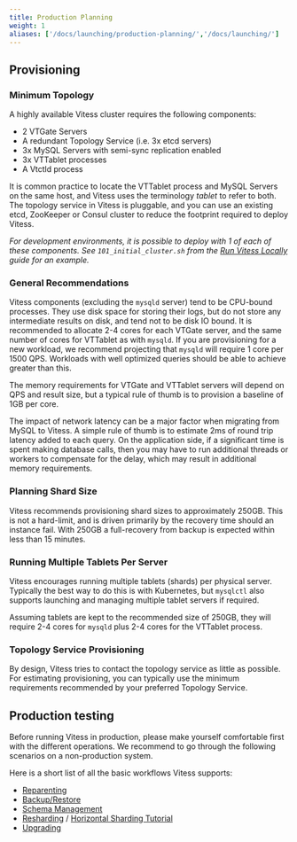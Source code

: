 ```yaml
---
title: Production Planning
weight: 1
aliases: ['/docs/launching/production-planning/','/docs/launching/']
---
```


## Provisioning

### Minimum Topology

A highly available Vitess cluster requires the following components:

* 2 VTGate Servers
* A redundant Topology Service (i.e. 3x etcd servers)
* 3x MySQL Servers with semi-sync replication enabled
* 3x VTTablet processes
* A Vtctld process

It is common practice to locate the VTTablet process and MySQL Servers on the same host, and Vitess uses the terminology _tablet_ to refer to both. The topology service in Vitess is pluggable, and you can use an existing etcd, ZooKeeper or Consul cluster to reduce the footprint required to deploy Vitess.

_For development environments, it is possible to deploy with 1 of each of these components. See `101_initial_cluster.sh` from the [Run Vitess Locally](../../get-started/local) guide for an example._

### General Recommendations

Vitess components (excluding the `mysqld` server) tend to be CPU-bound processes. They use disk space for storing their logs, but do not store any intermediate results on disk, and tend not to be disk IO bound. It is recommended to allocate 2-4 cores for each VTGate server, and the same number of cores for VTTablet as with `mysqld`. If you are provisioning for a new workload, we recommend projecting that `mysqld` will require 1 core per 1500 QPS. Workloads with well optimized queries should be able to achieve greater than this.

The memory requirements for VTGate and VTTablet servers will depend on QPS and result size, but a typical rule of thumb is to provision a baseline of 1GB per core.

The impact of network latency can be a major factor when migrating from MySQL to Vitess. A simple rule of thumb is to estimate 2ms of round trip latency added to each query. On the application side, if a significant time is spent making database calls, then you may have to run additional threads or workers to compensate for the delay, which may result in additional memory requirements.

### Planning Shard Size

Vitess recommends provisioning shard sizes to approximately 250GB. This is not a hard-limit, and is driven primarily by the recovery time should an instance fail. With 250GB a full-recovery from backup is expected within less than 15 minutes.

### Running Multiple Tablets Per Server

Vitess encourages running multiple tablets (shards) per physical server. Typically the best way to do this is with Kubernetes, but `mysqlctl` also supports launching and managing multiple tablet servers if required.

Assuming tablets are kept to the recommended size of 250GB, they will require 2-4 cores for `mysqld` plus 2-4 cores for the VTTablet process.

### Topology Service Provisioning

By design, Vitess tries to contact the topology service as little as possible. For estimating provisioning, you can typically use the minimum requirements recommended by your preferred Topology Service.

## Production testing

Before running Vitess in production, please make yourself comfortable first with the different operations. We recommend to go through the following scenarios on a non-production system.

Here is a short list of all the basic workflows Vitess supports:

* [Reparenting](../../user-guides/reparenting)
* [Backup/Restore](../../user-guides/backup-and-restore)
* [Schema Management](../../schema-management)
* [Resharding](../../reference/sharding#resharding) / [Horizontal Sharding Tutorial](../../user-guides/horizonal-sharding)
* [Upgrading](../../user-guides/upgrading)
